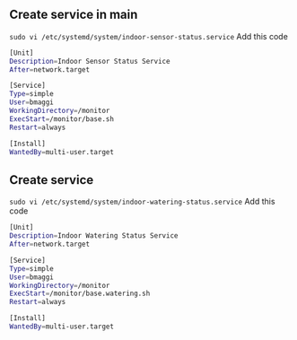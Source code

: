 ## Create service in main
`sudo vi /etc/systemd/system/indoor-sensor-status.service`
Add this code
```sh
[Unit]
Description=Indoor Sensor Status Service
After=network.target

[Service]
Type=simple
User=bmaggi
WorkingDirectory=/monitor
ExecStart=/monitor/base.sh
Restart=always

[Install]
WantedBy=multi-user.target
```

## Create service
`sudo vi /etc/systemd/system/indoor-watering-status.service`
Add this code
```sh
[Unit]
Description=Indoor Watering Status Service
After=network.target

[Service]
Type=simple
User=bmaggi
WorkingDirectory=/monitor
ExecStart=/monitor/base.watering.sh
Restart=always

[Install]
WantedBy=multi-user.target
```